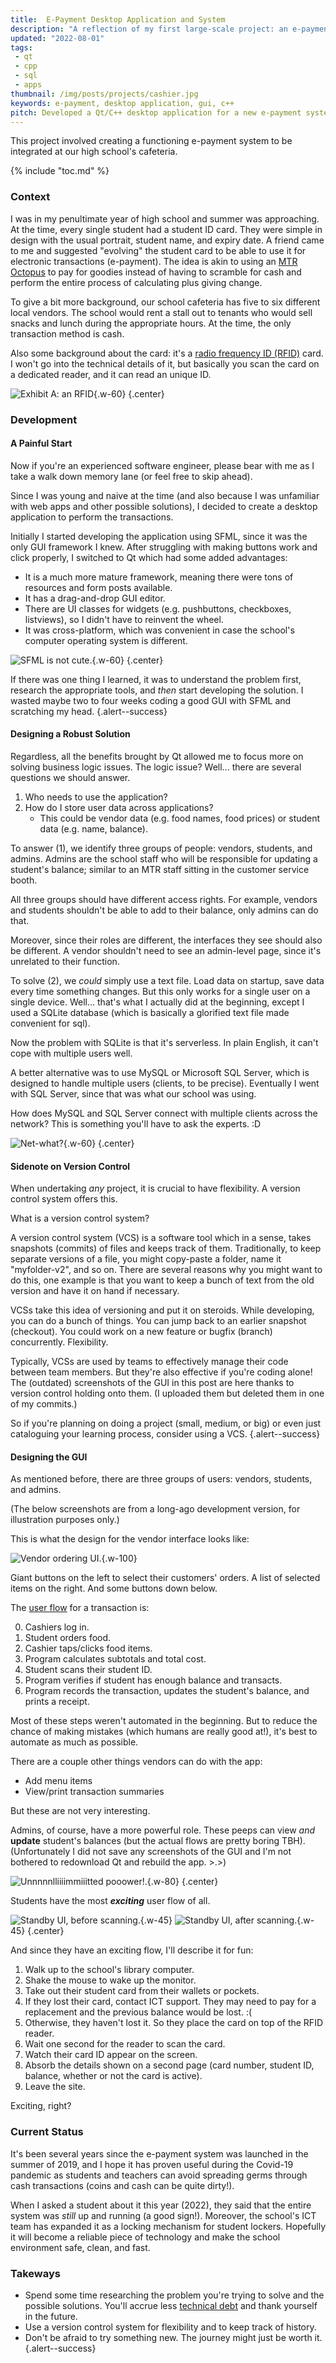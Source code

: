 ```yaml
---
title:  E-Payment Desktop Application and System
description: "A reflection of my first large-scale project: an e-payment system plus cross-platform desktop application made using Qt."
updated: "2022-08-01"
tags: 
 - qt
 - cpp
 - sql
 - apps
thumbnail: /img/posts/projects/cashier.jpg
keywords: e-payment, desktop application, gui, c++
pitch: Developed a Qt/C++ desktop application for a new e-payment system in the school cafeteria. Collaborated with ICT staff in UI design and connecting the application with the school’s SQL Server database.
---
```


This project involved creating a functioning e-payment system to be integrated at our high school's cafeteria.

{% include "toc.md" %}

### Context

I was in my penultimate year of high school and summer was approaching. At the time, every single student had a student ID card. They were simple in design with the usual portrait, student name, and expiry date. A friend came to me and suggested "evolving" the student card to be able to use it for electronic transactions (e-payment). The idea is akin to using an [MTR Octopus][octopus] to pay for goodies instead of having to scramble for cash and perform the entire process of calculating plus giving change.

To give a bit more background, our school cafeteria has five to six different local vendors. The school would rent a stall out to tenants who would sell snacks and lunch during the appropriate hours. At the time, the only transaction method is cash.

Also some background about the card: it's a [radio frequency ID (RFID)][rfid] card. I won't go into the technical details of it, but basically you scan the card on a dedicated reader, and it can read an unique ID.

![Exhibit A: an RFID](/img/posts/projects/studentcard/rfid.jpg){.w-60}
{.center}

### Development
#### A Painful Start
Now if you're an experienced software engineer, please bear with me as I take a walk down memory lane (or feel free to skip ahead).

Since I was young and naive at the time (and also because I was unfamiliar with web apps and other possible solutions), I decided to create a desktop application to perform the transactions.

Initially I started developing the application using SFML, since it was the only GUI framework I knew. After struggling with making buttons work and click properly, I switched to Qt which had some added advantages:

* It is a much more mature framework, meaning there were tons of resources and form posts available.
* It has a drag-and-drop GUI editor.
* There are UI classes for widgets (e.g. pushbuttons, checkboxes, listviews), so I didn't have to reinvent the wheel.
* It was cross-platform, which was convenient in case the school's computer operating system is different.

![SFML is not cute.](/img/posts/memes/sfml-is-not-cute.jpg){.w-60}
{.center}

If there was one thing I learned, it was to understand the problem first, research the appropriate tools, and *then* start developing the solution. I wasted maybe two to four weeks coding a good GUI with SFML and scratching my head.
{.alert--success}

#### Designing a Robust Solution
Regardless, all the benefits brought by Qt allowed me to focus more on solving business logic issues. The logic issue? Well... there are several questions we should answer.

1. Who needs to use the application?
2. How do I store user data across applications?
    * This could be vendor data (e.g. food names, food prices) or student data (e.g. name, balance).

To answer (1), we identify three groups of people: vendors, students, and admins. Admins are the school staff who will be responsible for updating a student's balance; similar to an MTR staff sitting in the customer service booth.

All three groups should have different access rights. For example, vendors and students shouldn't be able to add to their balance, only admins can do that. 

Moreover, since their roles are different, the interfaces they see should also be different. A vendor shouldn't need to see an admin-level page, since it's unrelated to their function.

To solve (2), we *could* simply use a text file. Load data on startup, save data every time something changes. But this only works for a single user on a single device. Well... that's what I actually did at the beginning, except I used a SQLite database (which is basically a glorified text file made convenient for sql).

Now the problem with SQLite is that it's serverless. In plain English, it can't cope with multiple users well.

A better alternative was to use MySQL or Microsoft SQL Server, which is designed to handle multiple users (clients, to be precise). Eventually I went with SQL Server, since that was what our school was using.

How does MySQL and SQL Server connect with multiple clients across the network? This is something you'll have to ask the experts. :D

![Net-what?](/img/posts/memes/netwhat.jpg){.w-60}
{.center}

#### Sidenote on Version Control
When undertaking *any* project, it is crucial to have flexibility. A version control system offers this.

What is a version control system?

A version control system (VCS) is a software tool which in a sense, takes snapshots (commits) of files and keeps track of them. Traditionally, to keep separate versions of a file, you might copy-paste a folder, name it "myfolder-v2", and so on. There are several reasons why you might want to do this, one example is that you want to keep a bunch of text from the old version and have it on hand if necessary.

VCSs take this idea of versioning and put it on steroids. While developing, you can do a bunch of things. You can jump back to an earlier snapshot (checkout). You could work on a new feature or bugfix (branch) concurrently. Flexibility.

Typically, VCSs are used by teams to effectively manage their code between team members. But they're also effective if you're coding alone! The (outdated) screenshots of the GUI in this post are here thanks to version control holding onto them. (I uploaded them but deleted them in one of my commits.)

So if you're planning on doing a project (small, medium, or big) or even just cataloguing your learning process, consider using a VCS.
{.alert--success}

#### Designing the GUI
As mentioned before, there are three groups of users: vendors, students, and admins.

(The below screenshots are from a long-ago development version, for illustration purposes only.)

This is what the design for the vendor interface looks like:

![Vendor ordering UI.](/img/posts/projects/studentcard/vendor-order.jpg){.w-100}

Giant buttons on the left to select their customers' orders. A list of selected items on the right. And some buttons down below.

The [user flow][user-flow] for a transaction is:

0. Cashiers log in.
1. Student orders food.
2. Cashier taps/clicks food items.
3. Program calculates subtotals and total cost.
4. Student scans their student ID.
5. Program verifies if student has enough balance and transacts.
6. Program records the transaction, updates the student's balance, and prints a receipt.

Most of these steps weren't automated in the beginning. But to reduce the chance of making mistakes (which humans are really good at!), it's best to automate as much as possible.

There are a couple other things vendors can do with the app:

* Add menu items
* View/print transaction summaries

But these are not very interesting.

Admins, of course, have a more powerful role. These peeps can view *and* **update** student's balances (but the actual flows are pretty boring TBH). (Unfortunately I did not save any screenshots of the GUI and I'm not bothered to redownload Qt and rebuild the app. >.>)

![Unnnnnlliiiimmiiitted pooower!.](/img/posts/memes/unlimited-power.jpg){.w-80}
{.center}

Students have the most ***exciting*** user flow of all.

![Standby UI, before scanning.](/img/posts/projects/studentcard/standby.jpg){.w-45}
![Standby UI, after scanning.](/img/posts/projects/studentcard/standby-scanned.jpg){.w-45}
{.center}

And since they have an exciting flow, I'll describe it for fun:

1. Walk up to the school's library computer.
2. Shake the mouse to wake up the monitor.
3. Take out their student card from their wallets or pockets.
4. If they lost their card, contact ICT support. They may need to pay for a replacement and the previous balance would be lost. :(
5. Otherwise, they haven't lost it. So they place the card on top of the RFID reader.
6. Wait one second for the reader to scan the card.
7. Watch their card ID appear on the screen.
8. Absorb the details shown on a second page (card number, student ID, balance, whether or not the card is active).
9. Leave the site.

Exciting, right?

### Current Status
It's been several years since the e-payment system was launched in the summer of 2019, and I hope it has proven useful during the Covid-19 pandemic as students and teachers can avoid spreading germs through cash transactions (coins and cash can be quite dirty!).

When I asked a student about it this year (2022), they said that the entire system was *still* up and running (a good sign!). Moreover, the school's ICT team has expanded it as a locking mechanism for student lockers. Hopefully it will become a reliable piece of technology and make the school environment safe, clean, and fast.

### Takeways

* Spend some time researching the problem you're trying to solve and the possible solutions. You'll accrue less [technical debt][techdebt] and thank yourself in the future.
* Use a version control system for flexibility and to keep track of history.
* Don't be afraid to try something new. The journey might just be worth it.
{.alert--success}


[octopus]: https://en.wikipedia.org/wiki/Octopus_card
[rfid]: https://en.wikipedia.org/wiki/Radio-frequency_identification
[user-flow]: https://www.optimizely.com/optimization-glossary/user-flow
[techdebt]: https://en.wikipedia.org/wiki/Technical_debt